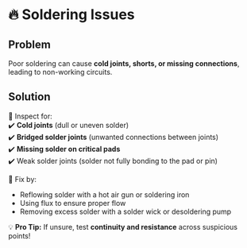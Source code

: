 # 🔥 Soldering Issues  

## Problem  
Poor soldering can cause **cold joints, shorts, or missing connections**, leading to non-working circuits.  

## Solution  
🔹 Inspect for:  
✔️ **Cold joints** (dull or uneven solder)  
✔️ **Bridged solder joints** (unwanted connections between joints)  
✔️ **Missing solder on critical pads**  
✔️ Weak solder joints (solder not fully bonding to the pad or pin)

🔹 Fix by:  
- Reflowing solder with a hot air gun or soldering iron  
- Using flux to ensure proper flow
- Removing excess solder with a solder wick or desoldering pump

💡 **Pro Tip:** If unsure, test **continuity and resistance** across suspicious points!  
